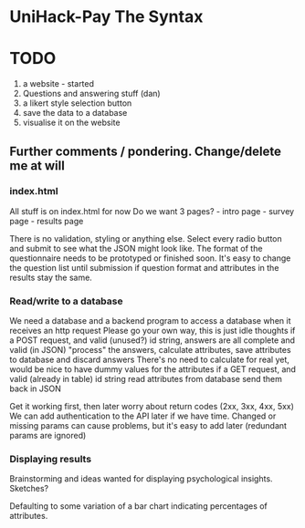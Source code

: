 # UniHack-Pay The Syntax

# TODO
1. a website - started
2. Questions and answering stuff (dan)
2. a likert style selection button
3. save the data to a database
4. visualise it on the website


## Further comments / pondering. Change/delete me at will

### index.html
All stuff is on index.html for now
Do we want 3 pages?
    - intro page
    - survey page
    - results page

There is no validation, styling or anything else. Select every radio button and submit to see 
what the JSON might look like. The format of the questionnaire needs to be prototyped or finished
soon. It's easy to change the question list until submission if question format and attributes
in the results stay the same.

### Read/write to a database
We need a database and a backend program to access a database when it receives an http request
Please go your own way, this is just idle thoughts
    if a POST request, and valid (unused?) id string, answers are all complete and valid (in JSON)
        "process" the answers, calculate attributes, save attributes to database and discard answers
        There's no need to calculate for real yet, would be nice to have dummy values for the attributes
    if a GET request, and valid (already in table) id string
        read attributes from database
        send them back in JSON

Get it working first, then later worry about return codes (2xx, 3xx, 4xx, 5xx)
We can add authentication to the API later if we have time.
Changed or missing params can cause problems, but it's easy to add later (redundant params are ignored)

### Displaying results
Brainstorming and ideas wanted for displaying psychological insights. Sketches?

Defaulting to some variation of a bar chart indicating percentages of attributes.